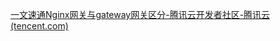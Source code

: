 [一文速通Nginx网关与gateway网关区分-腾讯云开发者社区-腾讯云 (tencent.com)](https://cloud.tencent.com/developer/article/2350984)